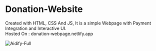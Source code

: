 # Donation-Website
Created with HTML, CSS And JS, It is a simple Webpage with Payment Integration and Interactive UI. 
<br> Hosted On : donation-webpage.netlify.app

![Aidify-Full](https://github.com/user-attachments/assets/7b19b7dd-2a11-48a0-ba02-8589e19f0c73)
